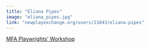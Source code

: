 ```yaml
---
title: "Eliana Pipes"
image: "eliana_pipes.jpg"
link: "newplayexchange.org/users/21043/eliana-pipes"
---
```


[MFA Playwrights’ Workshop](/affiliated-artists/mfa-playwrights-workshop)